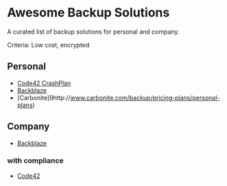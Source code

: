 # Awesome Backup Solutions
A curated list of backup solutions for personal and company.

Criteria: Low cost, encrypted

## Personal

- [Code42 CrashPlan](https://www.code42.com/store/)
- [Backblaze](https://secure.backblaze.com/buy.htm)
- [Carbonite]9http://www.carbonite.com/backup/pricing-plans/personal-plans)


## Company

- [Backblaze](https://www.backblaze.com/business.html#business-contact)



### with compliance

- [Code42](https://www.code42.com/security/)
